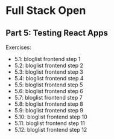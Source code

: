# Full Stack Open

## Part 5: Testing React Apps

Exercises:
- 5.1: bloglist frontend step 1
- 5.2: bloglist frontend step 2
- 5.3: bloglist frontend step 3
- 5.4: bloglist frontend step 4
- 5.5: bloglist frontend step 5
- 5.6: bloglist frontend step 6
- 5.7: bloglist frontend step 7
- 5.8: bloglist frontend step 8
- 5.9: bloglist frontend step 9
- 5.10: bloglist frontend step 10
- 5.11: bloglist frontend step 11
- 5.12: bloglist frontend step 12